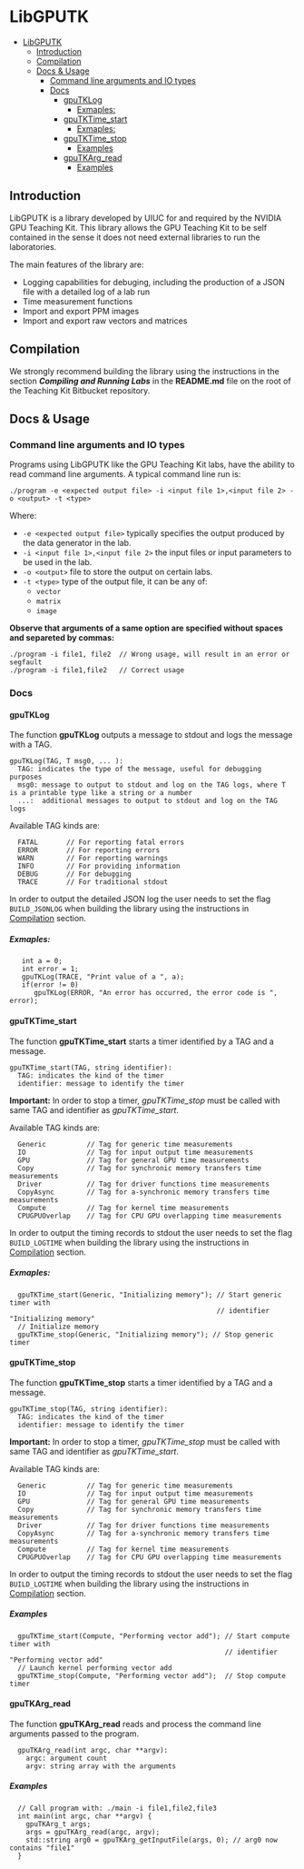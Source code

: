 # LibGPUTK

<!-- TOC -->
- [LibGPUTK](#libgputk)
  - [Introduction](#introduction)
  - [Compilation](#compilation)
  - [Docs & Usage](#docs--usage)
    - [Command line arguments and IO types](#command-line-arguments-and-io-types)
    - [Docs](#docs)
      - [gpuTKLog](#gputklog)
        - [Exmaples:](#exmaples)
      - [gpuTKTime_start](#gputktime_start)
        - [Exmaples:](#exmaples-1)
      - [gpuTKTime_stop](#gputktime_stop)
        - [Examples](#examples)
      - [gpuTKArg_read](#gputkarg_read)
        - [Examples](#examples-1)
<!-- /TOC -->

## Introduction
LibGPUTK is a library developed by UIUC for and required by the NVIDIA GPU Teaching Kit. This library allows the GPU Teaching Kit to be self contained in the sense it does not need external libraries to run the laboratories.

The main features of the library are:
  - Logging capabilities for debuging, including the production of a JSON file with a detailed log of a lab run
  - Time measurement functions
  - Import and export PPM images
  - Import and export raw vectors and matrices

## Compilation
We strongly recommend building the library using the instructions in the section **_Compiling and Running Labs_** in the **README.md** file on the root of the Teaching Kit Bitbucket repository.

## Docs & Usage

### Command line arguments and IO types

Programs using LibGPUTK like the GPU Teaching Kit labs, have the ability to read command line arguments. A typical command line run is:
```
./program -e <expected output file> -i <input file 1>,<input file 2> -o <output> -t <type>
```
Where:
  - `-e <expected output file>` typically specifies the output produced by the data generator in the lab.
  - `-i <input file 1>,<input file 2>` the input files or input parameters to be used in the lab.
  - `-o <output>` file to store the output on certain labs.
  - `-t <type>` type of the output file, it can be any of:
    - `vector`
    - `matrix`
    - `image`

**Observe that arguments of a same option are specified without spaces and separeted by commas:**
```
./program -i file1, file2  // Wrong usage, will result in an error or segfault
./program -i file1,file2   // Correct usage
```

### Docs

#### gpuTKLog
The function **gpuTKLog** outputs a message to stdout and logs the message with a TAG.
```
gpuTKLog(TAG, T msg0, ... ):
  TAG: indicates the type of the message, useful for debugging purposes
  msg0: message to output to stdout and log on the TAG logs, where T is a printable type like a string or a number
  ...:  additional messages to output to stdout and log on the TAG logs
```

Available TAG kinds are:
```
  FATAL       // For reporting fatal errors
  ERROR       // For reporting errors
  WARN        // For reporting warnings
  INFO        // For providing information
  DEBUG       // For debugging
  TRACE       // For traditional stdout
```
In order to output the detailed JSON log the user needs to set the flag `BUILD_JSONLOG` when building the library using the instructions in [Compilation](#Compilation) section.

##### Exmaples:

```
   int a = 0;
   int error = 1;
   gpuTKLog(TRACE, "Print value of a ", a);
   if(error != 0)
      gpuTKLog(ERROR, "An error has occurred, the error code is ", error);
```

#### gpuTKTime_start
The function **gpuTKTime_start** starts a timer identified by a TAG and a message.
```
gpuTKTime_start(TAG, string identifier):
  TAG: indicates the kind of the timer
  identifier: message to identify the timer
```

**Important:** In order to stop a timer, _gpuTKTime_stop_ must be called with same TAG and identifier as _gpuTKTime_start_.

Available TAG kinds are:
```
  Generic          // Tag for generic time measurements
  IO               // Tag for input output time measurements
  GPU              // Tag for general GPU time measurements
  Copy             // Tag for synchronic memory transfers time measurements
  Driver           // Tag for driver functions time measurements
  CopyAsync        // Tag for a-synchronic memory transfers time measurements
  Compute          // Tag for kernel time measurements
  CPUGPUOverlap    // Tag for CPU GPU overlapping time measurements
```

In order to output the timing records to stdout the user needs to set the flag `BUILD_LOGTIME` when building the library using the instructions in [Compilation](#Compilation) section.

##### Exmaples:

```
  gpuTKTime_start(Generic, "Initializing memory"); // Start generic timer with
                                                   // identifier "Initializing memory"
  // Initialize memory
  gpuTKTime_stop(Generic, "Initializing memory"); // Stop generic timer
```

#### gpuTKTime_stop
The function **gpuTKTime_stop** starts a timer identified by a TAG and a message.
```
gpuTKTime_stop(TAG, string identifier):
  TAG: indicates the kind of the timer
  identifier: message to identify the timer
```

**Important:** In order to stop a timer, _gpuTKTime_stop_ must be called with same TAG and identifier as _gpuTKTime_start_.

Available TAG kinds are:
```
  Generic          // Tag for generic time measurements
  IO               // Tag for input output time measurements
  GPU              // Tag for general GPU time measurements
  Copy             // Tag for synchronic memory transfers time measurements
  Driver           // Tag for driver functions time measurements
  CopyAsync        // Tag for a-synchronic memory transfers time measurements
  Compute          // Tag for kernel time measurements
  CPUGPUOverlap    // Tag for CPU GPU overlapping time measurements
```

In order to output the timing records to stdout the user needs to set the flag `BUILD_LOGTIME` when building the library using the instructions in [Compilation](#Compilation) section.

##### Examples
```
  gpuTKTime_start(Compute, "Performing vector add"); // Start compute timer with
                                                     // identifier "Performing vector add"
  // Launch kernel performing vector add
  gpuTKTime_stop(Compute, "Performing vector add");  // Stop compute timer
```

#### gpuTKArg_read
The function **gpuTKArg_read** reads and process the command line arguments passed to the program.
```
  gpuTKArg_read(int argc, char **argv):
    argc: argument count
    argv: string array with the arguments
```
##### Examples

```
  // Call program with: ./main -i file1,file2,file3
  int main(int argc, char **argv) {
    gpuTKArg_t args;
    args = gpuTKArg_read(argc, argv);
    std::string arg0 = gpuTKArg_getInputFile(args, 0); // arg0 now contains "file1"
  }
```
